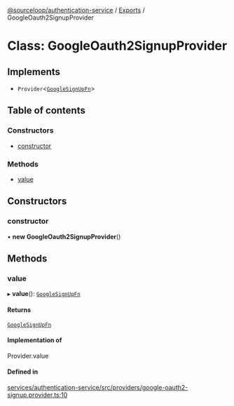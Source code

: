 [@sourceloop/authentication-service](../README.md) / [Exports](../modules.md) / GoogleOauth2SignupProvider

# Class: GoogleOauth2SignupProvider

## Implements

- `Provider`<[`GoogleSignUpFn`](../interfaces/GoogleSignUpFn.md)\>

## Table of contents

### Constructors

- [constructor](GoogleOauth2SignupProvider.md#constructor)

### Methods

- [value](GoogleOauth2SignupProvider.md#value)

## Constructors

### constructor

• **new GoogleOauth2SignupProvider**()

## Methods

### value

▸ **value**(): [`GoogleSignUpFn`](../interfaces/GoogleSignUpFn.md)

#### Returns

[`GoogleSignUpFn`](../interfaces/GoogleSignUpFn.md)

#### Implementation of

Provider.value

#### Defined in

[services/authentication-service/src/providers/google-oauth2-signup.provider.ts:10](https://github.com/codeweb05/repo1/blob/ea19add/services/authentication-service/src/providers/google-oauth2-signup.provider.ts#L10)
